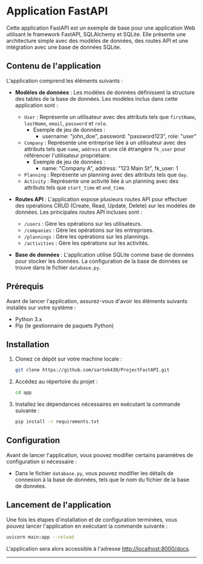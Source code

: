 # Application FastAPI

Cette application FastAPI est un exemple de base pour une application Web utilisant le framework FastAPI, SQLAlchemy et SQLite. Elle présente une architecture simple avec des modèles de données, des routes API et une intégration avec une base de données SQLite.

## Contenu de l'application

L'application comprend les éléments suivants :

- **Modèles de données** : Les modèles de données définissent la structure des tables de la base de données. Les modèles inclus dans cette application sont :
  - `User` : Représente un utilisateur avec des attributs tels que `firstName`, `lastName`, `email`, `password` et `role`.
    - Exemple de jeu de données :
      - username: "john_doe", password: "password123", role: "user"
  - `Company` : Représente une entreprise liée à un utilisateur avec des attributs tels que `name`, `address` et une clé étrangère `fk_user` pour référencer l'utilisateur propriétaire.
    - Exemple de jeu de données :
      - name: "Company A", address: "123 Main St", fk_user: 1
  - `Planning` : Représente un planning avec des attributs tels que `day`.
  - `Activity` : Représente une activité liée à un planning avec des attributs tels que `start_time` et `end_time`.

- **Routes API** : L'application expose plusieurs routes API pour effectuer des opérations CRUD (Create, Read, Update, Delete) sur les modèles de données. Les principales routes API incluses sont :
  - `/users` : Gère les opérations sur les utilisateurs.
  - `/companies` : Gère les opérations sur les entreprises.
  - `/plannings` : Gère les opérations sur les plannings.
  - `/activities` : Gère les opérations sur les activités.

- **Base de données** : L'application utilise SQLite comme base de données pour stocker les données. La configuration de la base de données se trouve dans le fichier `database.py`.

## Prérequis

Avant de lancer l'application, assurez-vous d'avoir les éléments suivants installés sur votre système :

- Python 3.x
- Pip (le gestionnaire de paquets Python)

## Installation

1. Clonez ce dépôt sur votre machine locale :

   ```bash
   git clone https://github.com/sartek430/ProjectFastAPI.git
   ```

2. Accédez au répertoire du projet :

   ```bash
   cd app
   ```

3. Installez les dépendances nécessaires en exécutant la commande suivante :

   ```bash
   pip install -r requirements.txt
   ```

## Configuration

Avant de lancer l'application, vous pouvez modifier certains paramètres de configuration si nécessaire :

- Dans le fichier `database.py`, vous pouvez modifier les détails de connexion à la base de données, tels que le nom du fichier de la base de données.

## Lancement de l'application

Une fois les étapes d'installation et de configuration terminées, vous pouvez lancer l'application en exécutant la commande suivante :

```bash
uvicorn main:app --reload
```

L'application sera alors accessible à l'adresse [http://localhost:8000/docs](http://localhost:8000/docs).

---